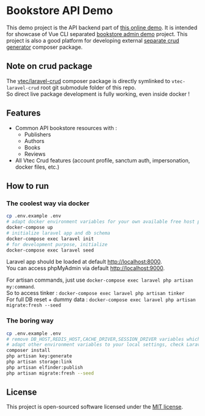 # Bookstore API Demo

This demo project is the API backend part of [this online demo](https://vtec-bookstore-demo.okami101.io).
It is intended for showcase of Vue CLI separated [bookstore admin demo](../demo) project.
This project is also a good platform for developing external [separate crud generator](https://github.com/okami101/vtec-laravel-crud) composer package.

## Note on crud package

The [vtec/laravel-crud](https://github.com/okami101/vtec-laravel-crud) composer package is directly symlinked to `vtec-laravel-crud` root git submodule folder of this repo.  
So direct live package development is fully working, even inside docker !

## Features

* Common API bookstore resources with :
  * Publishers
  * Authors
  * Books
  * Reviews
* All Vtec Crud features (account profile, sanctum auth, impersonation, docker files, etc.)

## How to run

### The coolest way via docker

```bash
cp .env.example .env
# adapt docker environment variables for your own available free host port  
docker-compose up
# initialize laravel app and db schema
docker-compose exec laravel init
# for development purpose, initialize
docker-compose exec laravel seed
```

Laravel app should be loaded at default [http://localhost:8000](http://localhost:8000).  
You can access phpMyAdmin via default [http://localhost:9000](http://localhost:9000).

For artisan commands, just use `docker-compose exec laravel php artisan my:command`.  
So to access tinker : `docker-compose exec laravel php artisan tinker`  
For full DB reset + dummy data : `docker-compose exec laravel php artisan migrate:fresh --seed`

### The boring way

```bash
cp .env.example .env
# remove DB_HOST,REDIS_HOST,CACHE_DRIVER,SESSION_DRIVER variables which ar default setted for docker
# adapt other environment variables to your local settings, check Laravel documentation
composer install
php artisan key:generate
php artisan storage:link
php artisan elfinder:publish
php artisan migrate:fresh --seed
```

## License

This project is open-sourced software licensed under the [MIT license](https://adr1enbe4udou1n.mit-license.org).

